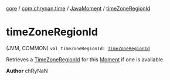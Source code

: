 [core](../../index.md) / [com.chrynan.time](../index.md) / [JavaMoment](index.md) / [timeZoneRegionId](./time-zone-region-id.md)

# timeZoneRegionId

(JVM, COMMON) `val timeZoneRegionId: `[`TimeZoneRegionId`](../-time-zone-region-id/index.md)

Retrieves a [TimeZoneRegionId](../-time-zone-region-id/index.md) for this [Moment](../-moment/index.md) if one is available.

**Author**
chRyNaN

